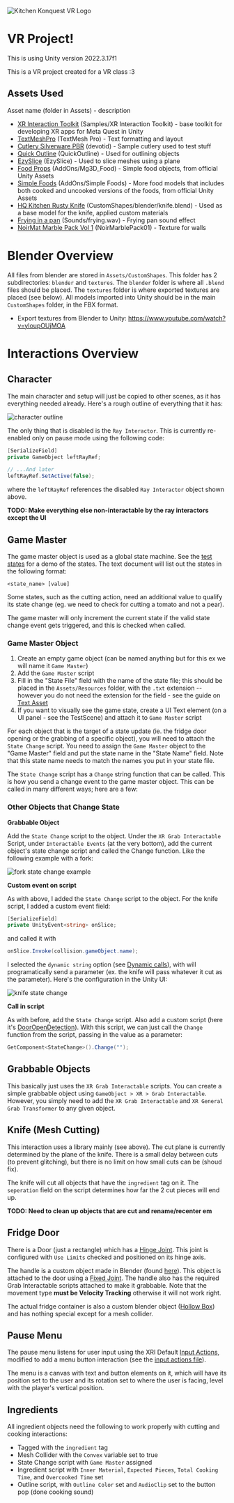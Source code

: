 ![Kitchen Konquest VR Logo](Assets/CustomShapes/textures/splash-trans.png)

# VR Project!
This is using Unity version 2022.3.17f1

This is a VR project created for a VR class :3

## Assets Used

Asset name (folder in Assets) - description

- [XR Interaction Toolkit](https://docs.unity3d.com/Packages/com.unity.xr.interaction.toolkit@3.0/manual/index.html) (Samples/XR Interaction Toolkit) - base toolkit for developing XR apps for Meta Quest in Unity
- [TextMeshPro](https://docs.unity3d.com/Manual/com.unity.textmeshpro.html) (TextMesh Pro) - Text formatting and layout
- [Cutlery Silverware PBR](https://assetstore.unity.com/packages/3d/props/food/cutlery-silverware-pbr-106932) (devotid) - Sample cutlery used to test stuff
- [Quick Outline](https://assetstore.unity.com/packages/tools/particles-effects/quick-outline-115488) (QuickOutline) - Used for outlining objects
- [EzySlice](https://github.com/DavidArayan/ezy-slice) (EzySlice) - Used to slice meshes using a plane
- [Food Props](https://assetstore.unity.com/packages/3d/food-props-163295) (AddOns/Mg3D\_Food) - Simple food objects, from official Unity Assets
- [Simple Foods](https://assetstore.unity.com/packages/3d/props/food/simple-foods-207032) (AddOns/Simple Foods) - More food models that includes both cooked and uncooked versions of the foods, from official Unity Assets
- [HQ Kitchen Rusty Knife](https://assetstore.unity.com/packages/3d/props/weapons/hq-kitchen-rusty-knife-83994) (CustomShapes/blender/knife.blend) - Used as a base model for the knife, applied custom materials
- [Frying in a pan](https://pixabay.com/sound-effects/frying-in-a-pan-6017/) (Sounds/frying.wav) - Frying pan sound effect
- [NoirMat Marble Pack Vol 1](https://assetstore.unity.com/packages/2d/textures-materials/noirmat-marble-pack-vol-01-128318) (NoirMarblePack01) - Texture for walls

# Blender Overview

All files from blender are stored in `Assets/CustomShapes`. This folder has 2 subdirectories: `blender` and `textures`. The `blender` folder is where all `.blend` files should be placed. The `textures` folder is where exported textures are placed (see below). All models imported into Unity should be in the main `CustomShapes` folder, in the FBX format.

- Export textures from Blender to Unity: https://www.youtube.com/watch?v=yloupOUjMOA

# Interactions Overview

## Character

The main character and setup will just be copied to other scenes, as it has everything needed already. Here's a rough outline of everything that it has:

![character outline](./imgs/character.png)

The only thing that is disabled is the `Ray Interactor`. This is currently re-enabled only on pause mode using the following code:

```c#
[SerializeField]
private GameObject leftRayRef;

// ...And later
leftRayRef.SetActive(false);
```

where the `leftRayRef` references the disabled `Ray Interactor` object shown above.

**TODO: Make everything else non-interactable by the ray interactors except the UI**

## Game Master

The game master object is used as a global state machine. See the [test states](./Assets/Resources/test-states.txt) for a demo of the states. The text document will list out the states in the following format:

```
<state_name> [value]
```

Some states, such as the cutting action, need an additional value to qualify its state change (eg. we need to check for cutting a tomato and not a pear).

The game master will only increment the current state if the valid state change event gets triggered, and this is checked when called.

### Game Master Object

1. Create an empty game object (can be named anything but for this ex we will name it `Game Master`)
2. Add the `Game Master` script
3. Fill in the "State File" field with the name of the state file; this should be placed in the `Assets/Resources` folder, with the `.txt` extension -- however you do not need the extension for the field - see the guide on [Text Asset](https://docs.unity3d.com/Manual/class-TextAsset.html)
3. If you want to visually see the game state, create a UI Text element (on a UI panel - see the TestScene) and attach it to `Game Master` script

For each object that is the target of a state update (ie. the fridge door opening or the grabbing of a specific object), you will need to attach the `State Change` script. You need to assign the `Game Master` object to the "Game Master" field and put the state name in the "State Name" field. Note that this state name needs to match the names you put in your state file.

The `State Change` script has a `Change` string function that can be called. This is how you send a change event to the game master object. This can be called in many different ways; here are a few:

### Other Objects that Change State

**Grabbable Object**

Add the `State Change` script to the object. Under the `XR Grab Interactable` Script, under `Interactable Events` (at the very bottom), add the current object's state change script and called the Change function. Like the following example with a fork:

![fork state change example](./imgs/fork-state-change.png)

**Custom event on script**

As with above, I added the `State Change` script to the object. For the knife script, I added a custom event field:

```c#
[SerializeField]
private UnityEvent<string> onSlice;
```

and called it with

```c#
onSlice.Invoke(collision.gameObject.name);
```

I selected the `dynamic string` option (see [Dynamic calls](https://docs.unity3d.com/550/Documentation/Manual/UnityEvents.html)), with will programatically send a parameter (ex. the knife will pass whatever it cut as the parameter). Here's the configuration in the Unity UI:

![knife state change](./imgs/knife-state-change.png)

**Call in script**

As with before, add the `State Change` script. Also add a custom script (here it's [DoorOpenDetection](./Assets/Scripts/DoorOpenDetection.cs)). With this script, we can just call the `Change` function from the script, passing in the value as a parameter:

```c#
GetComponent<StateChange>().Change("");
```

## Grabbable Objects

This basically just uses the `XR Grab Interactable` scripts. You can create a simple grabbable object using `GameObject > XR > Grab Interactable`. However, you simply need to add the `XR Grab Interactable` and `XR General Grab Transformer` to any given object.

## Knife (Mesh Cutting)

This interaction uses a library mainly (see above). The cut plane is currently determined by the plane of the knife. There is a small delay between cuts (to prevent glitching), but there is no limit on how small cuts can be (shoud fix).

The knife will cut all objects that have the `ingredient` tag on it. The `seperation` field on the script determines how far the 2 cut pieces will end up.

**TODO: Need to clean up objects that are cut and rename/recenter em**

## Fridge Door

There is a Door (just a rectangle) which has a [Hinge Joint](https://docs.unity3d.com/Manual/class-HingeJoint.html). This joint is configured with `Use Limits` checked and positioned on its hinge axis.

The handle is a custom object made in Blender (found [here](./Assets/CustomShapes/handle.blend)). This object is attached to the door using a [Fixed Joint](https://docs.unity3d.com/Manual/class-FixedJoint.html). The handle also has the required Grab Interactable scripts attached to make it grabbable. Note that the movement type **must be Velocity Tracking** otherwise it will not work right.

The actual fridge container is also a custom blender object ([Hollow Box](./Assets/CustomShapes/hollow-box.blend)) and has nothing special except for a mesh collider.

## Pause Menu

The pause menu listens for user input using the XRI Default [Input Actions](https://docs.unity3d.com/Packages/com.unity.inputsystem@1.0/manual/Actions.html), modified to add a menu button interaction (see the [input actions file](./Assets/Samples/XR%20Interaction%20Toolkit/2.5.2/Starter%20Assets/XRI%20Default%20Input%20Actions.inputactions)).

The menu is a canvas with text and button elements on it, which will have its position set to the user and its rotation set to where the user is facing, level with the player's vertical position.

## Ingredients

All ingredient objects need the following to work properly with cutting and cooking interactions:

- Tagged with the `ingredient` tag
- Mesh Collider with the `Convex` variable set to true
- State Change script with `Game Master` assigned
- Ingredient script with `Inner Material`, `Expected Pieces`, `Total Cooking Time`, and `Overcooked Time` set
- Outline script, with `Outline Color` set and `AudioClip` set to the button pop (done cooking sound)

